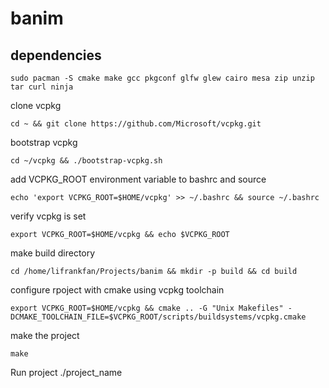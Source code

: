 # banim

## dependencies
```
sudo pacman -S cmake make gcc pkgconf glfw glew cairo mesa zip unzip tar curl ninja
```

clone vcpkg
```
cd ~ && git clone https://github.com/Microsoft/vcpkg.git
```

bootstrap vcpkg
```
cd ~/vcpkg && ./bootstrap-vcpkg.sh
```

add VCPKG_ROOT environment variable to bashrc and source
``` 
echo 'export VCPKG_ROOT=$HOME/vcpkg' >> ~/.bashrc && source ~/.bashrc
```

verify vcpkg is set
```
export VCPKG_ROOT=$HOME/vcpkg && echo $VCPKG_ROOT
```

make build directory
```
cd /home/lifrankfan/Projects/banim && mkdir -p build && cd build
```

configure rpoject with cmake using vcpkg toolchain
```
export VCPKG_ROOT=$HOME/vcpkg && cmake .. -G "Unix Makefiles" -DCMAKE_TOOLCHAIN_FILE=$VCPKG_ROOT/scripts/buildsystems/vcpkg.cmake
```

make the project
```
make
```

Run project
./project_name
